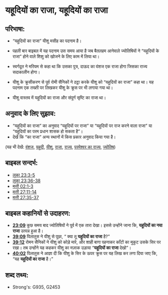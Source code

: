 # यहूदियों का राजा, यहूदियों का राजा #

## परिभाषा: ##

* “यहूदियों का राजा” यीशु मसीह का पदनाम है।

* पहली बार बाइबल में यह पदनाम उस समय आया है जब बैतलहम आनेवाले ज्योतिषियों ने “यहूदियों के राजा” होने वाले शिशु को खोजने के लिए काम में लिया था।
* स्वर्गदूत ने मरियम से कहा था कि उसका पुत्र, दाऊद का वंशज एक राजा होगा जिसका राज्य सदाकालीन होगा।
* यीशु के क्रूसीकरण से पूर्व रोमी सैनिकों ने ठट्ठा करके यीशु को “यहूदियों का राजा” कहा था। यह पदनाम एक तख्ती पर लिखकर यीशु के क्रूस पर भी लगाया गया था।
* यीशु वास्तव में यहूदियों का राजा और संपूर्ण सृष्टि का राजा था।

## अनुवाद के लिए सुझाव: ##

* “यहूदियों का राजा” का अनुवाद “यहूदियों पर राजा” या “यहूदियों पर राज करने वाला राजा” या “यहूदियों का परम प्रधान शासक हो सकता है”।
* देखें कि “का राजा” अन्य स्थानों में किस प्रकार अनुवाद किया गया है। 

(यह भी देखें: [वंशज](../other/descendant.md), [यहूदी](../kt/jew.md), [यीशु](../kt/jesus.md), [राजा](../other/king.md), [राज्य](../other/kingdom.md), [परमेश्वर का राज्य](../kt/kingdomofgod.md), [ज्योतिष](../other/wisemen.md))

## बाइबल सन्दर्भ: ##

* [लूका 23:3-5](rc://hi/tn/help/luk/23/03)
* [लूका 23:36-38](rc://hi/tn/help/luk/23/36)
* [मत्ती 02:1-3](rc://hi/tn/help/mat/02/01)
* [मत्ती 27:11-14](rc://hi/tn/help/mat/27/11)
* [मत्ती 27:35-37](rc://hi/tn/help/mat/27/35)

## बाइबल कहानियों से उदाहरण: ##

* __[23:09](rc://hi/tn/help/obs/23/09)__ कुछ समय बाद ज्योतिषियों ने पूर्व में एक तारा देखा। इससे उन्होंने जाना कि, __यहूदियों का नया राजा__ उत्पन्न हुआ है।
* __[39:09](rc://hi/tn/help/obs/39/09)__ पिलातुस ने यीशु से पूछा, “ क्या तू __यहूदियों का राजा__ है?”
* __[39:12](rc://hi/tn/help/obs/39/12)__ रोमन सैनिकों ने यीशु को कोड़े मारे, और शाही बागा पहनाकर काँटों का मुकुट उसके सिर पर रखा। तब उन्होंने यह कहकर यीशु का मज़ाक उड़ाया “__यहूदियों का राजा__ देखो”।
* __[40:02](rc://hi/tn/help/obs/40/02)__ पिलातुस ने आज्ञा दी कि यीशु के सिर के ऊपर क्रूस पर यह लिख कर लगा दिया जाए कि, “यह __यहूदियों का राजा__ है।”


## शब्द तथ्य: ##

* Strong's: G935, G2453
